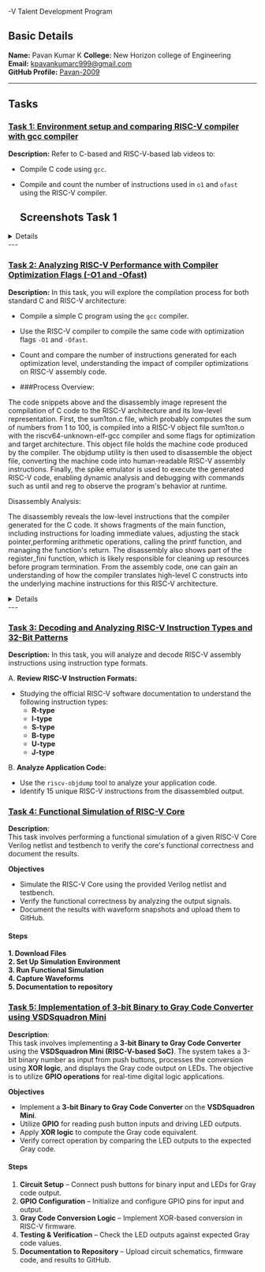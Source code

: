 -V Talent Development Program

## Basic Details 

**Name:**  Pavan Kumar K 
**College:** New Horizon college of Engineering  
**Email:** kpavankumarc999@gmail.com  
**GitHub Profile:** [Pavan-2009](https://github.com/Pavan-2099)  


----

## Tasks

### [Task 1: Environment setup and comparing RISC-V compiler with gcc compiler](https://github.com/Vishwachetankittali/Samsung-RISC-V-Talent-Development-Program/tree/main/task%201)
**Description:** Refer to C-based and RISC-V-based lab videos to:

- Compile C code using `gcc`.
- Compile and count the number of instructions used in `o1` and `ofast` using the RISC-V compiler.

  ## Screenshots Task 1
<details>
  <br>
  
![ Screenshot 1](https://github.com/Pavan-2099/Samsumng-VSD/blob/main/screenshots/image_1.png)
  
![ Screenshot 2](https://github.com/Pavan-2099/Samsumng-VSD/blob/main/screenshots/image_2.png)

![ Screenshot 3](https://github.com/Pavan-2099/Samsumng-VSD/blob/main/screenshots/image_3.png)

![ Screenshot 4](https://github.com/Pavan-2099/Samsumng-VSD/blob/main/screenshots/image_4.png)

![ Screenshot 5](https://github.com/Pavan-2099/Samsumng-VSD/blob/main/screenshots/imge_5.png)

![ Screenshot 6](https://github.com/Pavan-2099/Samsumng-VSD/blob/main/screenshots/image_6.png)

</details>
---

### [Task 2: Analyzing RISC-V Performance with Compiler Optimization Flags (-O1 and -Ofast)](https://github.com/Vishwachetankittali/Samsung-RISC-V-Talent-Development-Program/tree/main/TASK%202)
**Description:** In this task, you will explore the compilation process for both standard C and RISC-V architecture:

- Compile a simple C program using the `gcc` compiler.
- Use the RISC-V compiler to compile the same code with optimization flags `-O1` and `-Ofast`.
- Count and compare the number of instructions generated for each optimization level, understanding the impact of compiler optimizations on RISC-V assembly code.

- ###Process Overview:

The code snippets above and the disassembly image represent the compilation of C code to the RISC-V architecture and its low-level representation. First, the sum1ton.c 
file, which probably computes the sum of numbers from 1 to 100, is compiled into a RISC-V object file sum1ton.o with the riscv64-unknown-elf-gcc compiler and some 
flags for optimization and target architecture. This object file holds the machine code produced by the compiler. The objdump utility is then used to disassemble
the object file, converting the machine code into human-readable RISC-V assembly instructions.
Finally, the spike emulator is used to execute the generated RISC-V code, enabling dynamic analysis and debugging with commands such as
until and reg to observe the program's behavior at runtime.

Disassembly Analysis:

The disassembly reveals the low-level instructions that the compiler generated for the C code.
It shows fragments of the main function, including instructions for loading immediate values, 
adjusting the stack pointer,performing arithmetic operations, calling the printf function, 
and managing the function's return. The disassembly also shows part of the register_fini function,
which is likely responsible for cleaning up resources before program termination. From the assembly code,
one can gain an understanding of how the compiler translates high-level C constructs into the underlying machine 
instructions for this RISC-V architecture.

<details>
  <br>
  
![ Screenshot 1](https://github.com/Pavan-2099/Samsumng-VSD/blob/main/screenshots/task2_1.png)
  
![ Screenshot 2](https://github.com/Pavan-2099/Samsumng-VSD/blob/main/screenshots/task2_2.png)

![ Screenshot 3](https://github.com/Pavan-2099/Samsumng-VSD/blob/main/screenshots/task2_3.png)

![ Screenshot 4](https://github.com/Pavan-2099/Samsumng-VSD/blob/main/screenshots/task2_4.png)

</details>
---

### [Task 3: Decoding and Analyzing RISC-V Instruction Types and 32-Bit Patterns](https://github.com/Vishwachetankittali/Samsung-RISC-V-Talent-Development-Program/tree/main/TASK%203)  
**Description:** In this task, you will analyze and decode RISC-V assembly instructions using instruction type formats.

A. **Review RISC-V Instruction Formats:**  
   - Studying the official RISC-V software documentation to understand the following instruction types:  
     - **R-type**  
     - **I-type**  
     - **S-type**  
     - **B-type**  
     - **U-type**  
     - **J-type**  

B. **Analyze Application Code:**  
   - Use the `riscv-objdump` tool to analyze your application code.  
   - Identify 15 unique RISC-V instructions from the disassembled output.

### [Task 4: Functional Simulation of RISC-V Core](https://github.com/Vishwachetankittali/Samsung-RISC-V-Talent-Development-Program/tree/main/TASK%204) 

**Description**:  
This task involves performing a functional simulation of a given RISC-V Core Verilog netlist and testbench to verify the core's functional correctness and document the results.

 **Objectives**  
- Simulate the RISC-V Core using the provided Verilog netlist and testbench.  
- Verify the functional correctness by analyzing the output signals.  
- Document the results with waveform snapshots and upload them to GitHub.  

#### Steps  

 **1. Download Files**  
 **2. Set Up Simulation Environment**  
 **3. Run Functional Simulation**  
 **4. Capture Waveforms**  
**5. Documentation to repository**  

### [Task 5: Implementation of 3-bit Binary to Gray Code Converter using VSDSquadron Mini](https://github.com/Vishwachetankittali/Samsung-RISC-V-Talent-Development-Program/tree/main/TASK%205)

**Description**:   
This task involves implementing a **3-bit Binary to Gray Code Converter** using the **VSDSquadron Mini (RISC-V-based SoC)**. The system takes a 3-bit binary number as input from push buttons, processes the conversion using **XOR logic**, and displays the Gray code output on LEDs. The objective is to utilize **GPIO operations** for real-time digital logic applications.  

 **Objectives**  
- Implement a **3-bit Binary to Gray Code Converter** on the **VSDSquadron Mini**.  
- Utilize **GPIO** for reading push button inputs and driving LED outputs.  
- Apply **XOR logic** to compute the Gray code equivalent.  
- Verify correct operation by comparing the LED outputs to the expected Gray code.  

#### Steps  
1. **Circuit Setup** – Connect push buttons for binary input and LEDs for Gray code output.  
2. **GPIO Configuration** – Initialize and configure GPIO pins for input and output.  
3. **Gray Code Conversion Logic** – Implement XOR-based conversion in RISC-V firmware.  
4. **Testing & Verification** – Check the LED outputs against expected Gray code values.  
5. **Documentation to Repository** – Upload circuit schematics, firmware code, and results to GitHub.  
